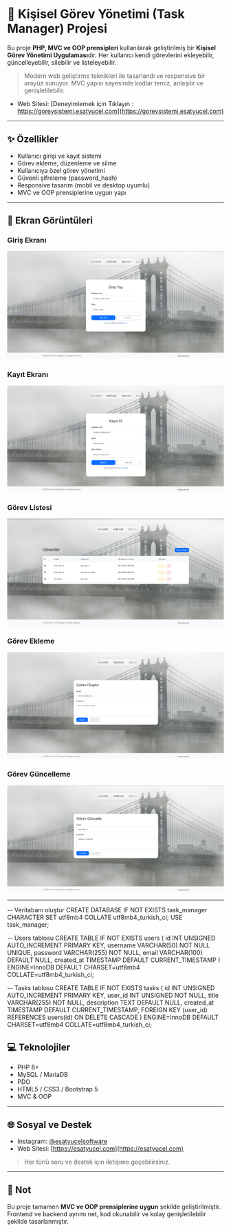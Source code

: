 # 📌 Kişisel Görev Yönetimi (Task Manager) Projesi

Bu proje **PHP, MVC ve OOP prensipleri** kullanılarak geliştirilmiş bir **Kişisel Görev Yönetimi Uygulaması**dır.
Her kullanıcı kendi görevlerini ekleyebilir, güncelleyebilir, silebilir ve listeleyebilir.

> Modern web geliştirme teknikleri ile tasarlandı ve responsive bir arayüz sunuyor.
> MVC yapısı sayesinde kodlar temiz, anlaşılır ve genişletilebilir.

* Web Sitesi: [Deneyimlemek için Tıklayın : https://gorevsistemi.esatyucel.com](https://gorevsistemi.esatyucel.com)

---

## ✨ Özellikler

* Kullanıcı girişi ve kayıt sistemi
* Görev ekleme, düzenleme ve silme
* Kullanıcıya özel görev yönetimi
* Güvenli şifreleme (password\_hash)
* Responsive tasarım (mobil ve desktop uyumlu)
* MVC ve OOP prensiplerine uygun yapı

---

## 📸 Ekran Görüntüleri

### Giriş Ekranı

![Login](screenshots/login.png)

### Kayıt Ekranı

![Register](screenshots/register.png)

### Görev Listesi

![Tasks](screenshots/tasks.png)

### Görev Ekleme

![Add Task](screenshots/tasks-create.png)

### Görev Güncelleme

![Update Task](screenshots/tasks-update.png)


---

-- Veritabanı oluştur
CREATE DATABASE IF NOT EXISTS task_manager CHARACTER SET utf8mb4 COLLATE utf8mb4_turkish_ci;
USE task_manager;

-- Users tablosu
CREATE TABLE IF NOT EXISTS users (
    id INT UNSIGNED AUTO_INCREMENT PRIMARY KEY,
    username VARCHAR(50) NOT NULL UNIQUE,
    password VARCHAR(255) NOT NULL,
    email VARCHAR(100) DEFAULT NULL,
    created_at TIMESTAMP DEFAULT CURRENT_TIMESTAMP
) ENGINE=InnoDB DEFAULT CHARSET=utf8mb4 COLLATE=utf8mb4_turkish_ci;

-- Tasks tablosu
CREATE TABLE IF NOT EXISTS tasks (
    id INT UNSIGNED AUTO_INCREMENT PRIMARY KEY,
    user_id INT UNSIGNED NOT NULL,
    title VARCHAR(255) NOT NULL,
    description TEXT DEFAULT NULL,
    created_at TIMESTAMP DEFAULT CURRENT_TIMESTAMP,
    FOREIGN KEY (user_id) REFERENCES users(id) ON DELETE CASCADE
) ENGINE=InnoDB DEFAULT CHARSET=utf8mb4 COLLATE=utf8mb4_turkish_ci;


## 💻 Teknolojiler

* PHP 8+
* MySQL / MariaDB
* PDO
* HTML5 / CSS3 / Bootstrap 5
* MVC & OOP

---

## 🌐 Sosyal ve Destek

* Instagram: [@esatyucelsoftware](https://www.instagram.com/esatyucelsoftware)
* Web Sitesi: [https://esatyucel.com](https://esatyucel.com)

> Her türlü soru ve destek için iletişime geçebilirsiniz.

---

## 📝 Not

Bu proje tamamen **MVC ve OOP prensiplerine uygun** şekilde geliştirilmiştir.
Frontend ve backend ayrımı net, kod okunabilir ve kolay genişletilebilir şekilde tasarlanmıştır.
